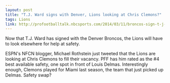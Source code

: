 ```yaml
---
layout: post
title: "T.J. Ward signs with Denver, Lions looking at Chris Clemons?"
tags: Lions
link: http://profootballtalk.nbcsports.com/2014/03/11/broncos-sign-t-j-ward/
---
```


Now that T.J. Ward has signed with the Denver Broncos, the Lions will have to look elsewhere for help at safety.  

ESPN's NFCN blogger, Michael Rothstein just tweeted that the Lions are looking at Chris Clemons to fill their vacancy.  PFF has him rated as the #4 best available safety, one spot in front of Louis Delmas.  Interestingly enough, Clemons played for Miami last season, the team that just picked up Delmas.  Safety swap? 
